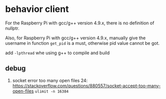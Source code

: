 # behavior client

For the Raspberry Pi with gcc/g++ version 4.9.x, there is no definition of nullptr.

Also, for Raspberry Pi with gcc/g++ version 4.9.x, manually give the username in function `get_pid` is a must, otherwise pid value cannot be got. 

add `-lpthread` whe using g++ to compile and build

## debug

1. socket error too many open files 24:
https://stackoverflow.com/questions/880557/socket-accept-too-many-open-files
`ulimit -n 16384`
